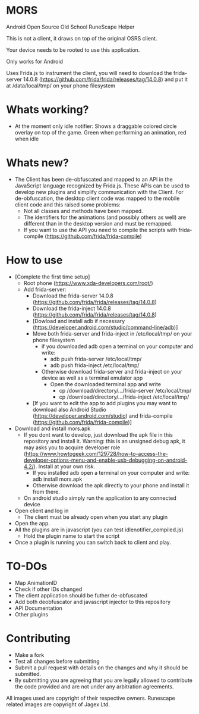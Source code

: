 # MORS
Android Open Source Old School RuneScape Helper

This is not a client, it draws on top of the original OSRS client.

Your device needs to be rooted to use this application.

Only works for Android

Uses Frida.js to instrument the client, you will need to download the frida-server 14.0.8 (https://github.com/frida/frida/releases/tag/14.0.8) and put it at /data/local/tmp/ on your phone filesystem

# Whats working?
* At the moment only idle notifier: Shows a draggable colored circle overlay on top of the game. Green when performing an animation, red when idle

# Whats new?
* The Client has been de-obfuscated and mapped to an API in the JavaScript language recognized by Frida.js. These APIs can be used to develop new plugins and simplify communication with the Client. For de-obfuscation, the desktop client code was mapped to the mobile client code and this raised some problems:
  * Not all classes and methods have been mapped.
  * The identifiers for the animations (and possibly others as well) are different than in the desktop version and must be remapped.
  * If you want to use the API you need to compile the scripts with frida-compile (https://github.com/frida/frida-compile)

# How to use
* [Complete the first time setup]
    * Root phone (https://www.xda-developers.com/root/)
    * Add frida-server:
        * Download the frida-server 14.0.8 (https://github.com/frida/frida/releases/tag/14.0.8)
        * Download the frida-inject 14.0.8 (https://github.com/frida/frida/releases/tag/14.0.8)
        * [Dowload and install adb if necessary (https://developer.android.com/studio/command-line/adb)]
        * Move both frida-server and frida-inject in /etc/local/tmp/ on your phone filesystem
            * if you downloaded adb open a terminal on your computer and write:
                * adb push frida-server /etc/local/tmp/
                * adb push frida-inject /etc/local/tmp/
            * Otherwise download frida-server and frida-inject on your device as well as a terminal emulator app
                * Open the downloaded terminal app and write
                    * cp /download/directory/.../frida-server /etc/local/tmp/
                    * cp /download/directory/.../frida-inject /etc/local/tmp/
        * [If you want to edit the app to add plugins you may want to download also Android Studio (https://developer.android.com/studio) and frida-compile (https://github.com/frida/frida-compile)]
* Download and install mors.apk
    * If you dont want to develop, just download the apk file in this repository and install it. Warning: this is an unsigned debug apk, it may asks you to acquire developer role (https://www.howtogeek.com/129728/how-to-access-the-developer-options-menu-and-enable-usb-debugging-on-android-4.2/). Install at your own risk.
        * If you installed adb open a terminal on your computer and write: adb install mors.apk
        * Otherwise download the apk directly to your phone and install it from there.
    * On android studio simply run the application to any connected device
* Open client and log in
    * The client must be already open when you start any plugin
* Open the app.
* All the plugins are in javascript (you can test idlenotifier_compiled.js)
    * Hold the plugin name to start the script
* Once a plugin is running you can switch back to client and play.

# TO-DOs
* Map AnimationID
* Check if other IDs changed
* The client application should be futher de-obfuscated
* Add both deobfuscator and javascript injector to this repository
* API Documentation
* Other plugins

# Contributing
* Make a fork
* Test all changes before submitting
* Submit a pull request with details on the changes and why it should be submitted.
* By submitting you are agreeing that you are legally allowed to contribute the code provided and are not under any arbitration agreements.


All images used are copyright of their respective owners.
Runescape related images are copyright of Jagex Ltd.
